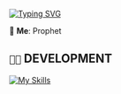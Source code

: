 [![Typing SVG](https://readme-typing-svg.demolab.com/?lines=Welcome%20to%20C%2B%2B%20Development)](https://git.io/typing-svg)

💬 **Me**: Prophet 

## `👨‍💻` DEVELOPMENT
[![My Skills](https://skillicons.dev/icons?i=c,cpp,qt,cs,cmake,git,github,githubactions,python,bash,powershell,visualstudio,vscode,idea,linux,mysql,sqlite,selenium,linkedin,stackoverflow&theme=light&perline=10)](https://skillicons.dev)
